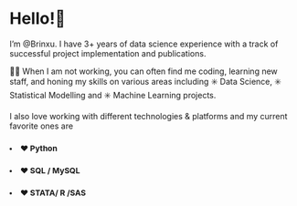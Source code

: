 # Hello!👋 

I’m @Brinxu. I have 3+ years of data science experience with a track of successful project implementation and publications. 

🧑‍💻 When I am not working, you can often find me coding, learning new staff, and honing my skills on various areas including ✳️ Data Science, ✳️ Statistical Modelling and ✳️ Machine Learning projects. 

I also love working with different technologies & platforms and my current favorite ones are
### <sub><li>❤️ Python 
### <sub><li>❤️ SQL / MySQL
### <sub><li>❤️ STATA/ R /SAS
	
